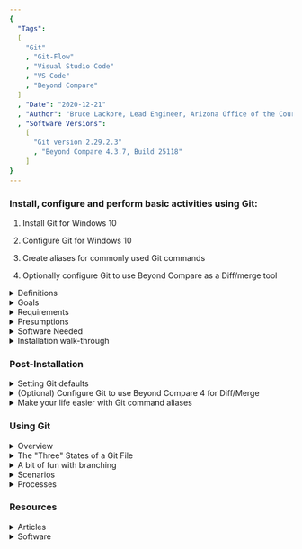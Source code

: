 ```yaml
---
{
  "Tags": 
  [
    "Git"
    , "Git-Flow"
    , "Visual Studio Code"
    , "VS Code"
    , "Beyond Compare"
  ]
  , "Date": "2020-12-21"  
  , "Author": "Bruce Lackore, Lead Engineer, Arizona Office of the Courts  "
  , "Software Versions":
    [
      "Git version 2.29.2.3"
      , "Beyond Compare 4.3.7, Build 25118"
    ] 
}
---
```


### Install, configure and perform basic activities using Git:

 1. Install Git for Windows 10  

 2. Configure Git for Windows 10  

 3. Create aliases for commonly used Git commands  

 4. Optionally configure Git to use Beyond Compare as a Diff/merge tool  

</b>

<details>
  <summary>Definitions</summary>

Version Control System.
  * Centralized - Essentially a centralized Version Control System (VCS) is  
    defined by it's requirement that all inputs be stored in a central location  
    on a purpose-designated server.  
    All users must communicate with the server to check changes in and obtain  
    the latest changes from their co-workers.

  * Distributed - A distributed VCS works as a community. Each user has  
    (potentially) a full copy of the work in progress and thus all versions  
    of the repository are equal in that if one member leaves the team, there  
    is no specific problem in that everyone else will have a full copy of the  
    repository.

</details>

<details>
  <summary>Goals</summary>

1. Install Git
2. Create Git aliases for commonly used commands
3. Explain the Git file structure from the 50,000 ft level
4. Demonstrate why Git is safe
5. Demonstrate branching and branch merging in Git
6. Show a usable, production-ready process for integrating Git into the  
   development process.

</details>

<details>
  <summary>Requirements</summary>

    1. Administrative access on the host.  
    2. A standardized location on the host to store local copies of repositories  
      a. A suggestion is Users\<Your user name>\Documents\_Repos

</details>

<details>
  <summary>Presumptions</summary>

    1.  Ability to open an administrative command prompt.  
    2.  Ability to open an administrative PowerShell prompt.  
    3.  Ability to cause the selected command shell to display hidden files  
        and/or directories.
 
</details>

<details>
  <summary>Software Needed</summary>

The following software should be obtained prior to beginning the installation  
and configuration process:  

   * [Visual Studio Code][VisualStudioCode-Url]  

     -- OR --  
   * [Visual Studio Code Insiders][VisualStudioCodeInsiders-Url]

   * [Git][Git-Url]  
   * [(Optional) Beyond Compare Diff/Merge tool][BeyondCompare-Url]

</details>

<details>
  <summary>Installation walk-through</summary>

[Installation Walk-through][GitConfigurationWalk-Through-Url]
</details>

### Post-Installation  

<details>
  <summary>Setting Git defaults</summary>

Execute the following commands to configure Git for your use:  

  * git config --system core.longpaths true
  * git config --global user.name "\<Your name\>"
  * git config --global user.email \<Your Email address\>
  * git config --global core.autocrlf input
    * This last command ensures "Commit as-is, pull as Unix".

</details>

<details>
  <summary>(Optional) Configure Git to use Beyond Compare 4 for Diff/Merge</summary>

[Configure Git to use Beyond Compare 4 for Diff/Merge][ConfigureGitBeyondCompare4-Url]

</details>  

<details>
  <summary>Make your life easier with Git command aliases</summary>

Git aliases are your friend. Don't remember a complicated Git command? Always  
forgetting the exact syntax? This is easy to fix with something you can  
customize yourself.

Here are some common aliases to assign to various Git commands:  

To change branches (git checkout \<branch name\>)  
`git config --global alias.co checkout`  

So now, instead of `git checkout`, you type `git co`

Similarly, to create a new branch:  
`git config --global alias.br branch`
...and now it's `git br \<branch name\>` instead of `git branch`

To commit:  
`git config --global alias.cm commit` 

To get status:  
`git config --global alias.st status`  

To un-stage a file (be careful with this):
`git config --global alias.unstage 'reset HEAD --'`

To see the last entry in the Git log file:  
`git config --global alias.last 'log -1 HEAD'`  

...and so on and so forth. You can see that the key is the  
`...alias.\<some two letter alias\> followed by the git command to alias`  
and it doesn't have to be two characters, whatever you are comfortable with.  
Pay close attention to the syntax of the `git last` and `git unstage` commands.  
If you look closely, you can see that the "command" is embedded within single  
quotes. This is how you pass a command with parameters to the alias.  

</details>

### Using Git

<details>
  <summary>Overview</summary>

### The core and basis of Git
The short version: "It's all about the working directory". What does that mean?  
Well, in short, the place where all your modifications should be taking place  
is in the working directory or a sub-directory of that working directory.  
Let's say you create a directory called "MyWebSite" and start writing code in  
that directory.  
In order for it to be a true Git "working directory", you need to turn that  
directory into a repository, this is done with a simple command that'll be  
described in the walk-through a little later in this document.  
The way that Git functions as a version control system is that, unlike some  
other VC systems, Git takes "snapshots", _not_ deltas of changes to the working  
directory.  
Think of it this way: Movies are, to the naked eye, a continuous flow of imagery  
that is seamless and smooth. If the movie is viewed in its raw state, one can  
see that rather than a continuous flow, the movie is actually a collection of  
snapshots of the activity being performed in front of the lense.  
What makes this collection of individual snapshots a "movie" is that the  
snapshots are presented to the naked eye so quickly that the eye cannot see the  
breaks between the individual snapshots (frames) (a phenomenon called  
"persistence of vision") and thus we think we see a continuous moving picture.  
Each snapshot contains all of the information available, e.g. the entire content  
of what the lense is looking at, and is copied and stored as a frame of picture.  
Moving to the next frame doesn't show just the parts that have moved (changed)  
since the last frame, the new frame contains all of the information in front  
of the lense _at the moment the frame was created_.  
In short, each snapshot contains everything the lense sees at the moment the  
frame was created. This is the same for Git. Whenever its asked to, it takes  
a "snapshot" of the entire content of the working directory and stores it for  
later processing.  

**This is the most important aspect of Git storage to understand - the entire  
repository is nothing more than a collection of snapshots of the working  
directory, each snapshot created independently and each reflecting the  
**_full_** content of the working directory at the time the snapshot was  
taken.**  

The other important concept to wrap your head around is that Git is a _file  
system_.  Much like your directories store items in hierarchal form, Git  
also stores it's working directory snapshots in a hierarchy. The details of  
the hierarchy are un-important for the average user, it's just necessary to  
understand the file system notion when dealing with branching and merging of  
snapshots.

</details>

<details>
  <summary>The "Three" States of a Git File</summary>

[The Three States][TheThreeStates-Url]  

</details>  

<details>
  <summary>A bit of fun with branching</summary>

[Fun with Branching][FunWithBranching-Url]

</details>  

<details>
  <summary>Scenarios</summary>

#### Scenario 1 - Starting fresh with a local repository
This is something you've already seen. Perform the following steps:

1. Create a new directory in your repository home, e.g. "_Repos".
2. Change to that new directory.
3. Execute the command: `git init`
4. Done.

The directory you created is now your working directory. This directory is  
where you will perform all your modifications, stage those changes and  
ultimately commit those changes to the local repository, and, if desired,  
push those changes to one or more remote repositories.

#### Scenario 2 - Starting fresh with a remote repository
This one is a little different in that instead of creating the repository  
locally, we'll be creating it on the remote "server" **_FIRST_**and then  
bringing it down to the local machine.  

For GitHub:
1.  Log in to your GitHub account. If you don't have one, create one.
2.  Create a new repository by following the instructions on the screen.
3.  Once created, find the "Code" button and press the drop-down. This will  
    show you a drop-down with the full url address of the newly created  
    repository. There you will see a handy-dandy "copy to clipboard" button  
    (see picture - the circled item is the button you seek, the arrow points  
    to the url that will be copied).  

![Picture of Drop-down](images/GetTheGitCloningUrl.png "Clone Url")

4.  Once you have the full path to the repository, again, create a new  
    directory in your repository home.
5.  Change to that directory.
6.  From a prompt there, instead of git init, perform a  
    `git clone <the url you just copied>`.
    This will fetch down the repository from the remote and you're all set.  

#### Scenario 3 - Cloning an already-existing remote repository
Doing this is just a variant of Scenario 2 - but this time, rather than  
actually create a new repository and then clone it to your local machine,  
you'll start out with an already-existing remote repository. Just find the  
aforementioned "Copy to clipboard" button, press it to get the url of the  
desired repo and continue as before by creating a local directory for the  
repo, changing into that repo, opening a command prompt (or PowerShell) and  
performing the git clone command as before.  

</details>  

<details>
  <summary>Processes</summary>
  
  Once you have your local repository created via one of the scenarios, the  
  _very first thing_ you should do is execute a branch command to start your  
  own branch e.g. `git br <your user name>` or some other agreed upon standard.  
  The reason for this is to ensure that all of your activity is performed on a  
  branch **_NOT_** "main". The "main" branch should be reserved for final,  
  approved changes to the code base and access to the "main" branch should be  
  limited to a select few gatekeepers whose job it is to approve modifications  
  to the production codebase, e.g. "main".  
  Given that branches can, in turn, have branches, this should present no  
  difficulty. One still uses the same git commands only now the default is to  
  manipulate your own branch vice "main".

  ##### Example work flow (this is an example, _not_ fully baked yet)  

  Presume the following activities have taken place:  
    1.  A problem has come up that needs solving e.g. Family Law.  
    2.  It has been determines that software is needed as part of the solution.  
    3.  A BA has been summoned to create the necessary "Given..Then..When"  
        scenarios (e.g. Unit tests for us to implement in code) and has the  
        problem well defined as a solution in the abstract.  
    4.  A BA has sat down with a tech lead to describe the resulting  
        collection of Gherkin code items and has referenced a project manager  
        to create the necessary Tasks/Work Items per task (how this works is  
        left for another time - the process here is lengthy and quite detailed,  
        this is just an overview of a notion of a beginning to "process".).  
    5.  The result of that sit-down is that the tech lead now knows of the  
        problem, the **suggested** solution (I say "suggested" because we  
        cannot expect a BA to actually know what is feasible in code, just  
        clearly define the problem and how they'd like to see the solution  
        function - it's the tech leads' job to convert "wishful thinking" into  
        actionable items for coders to implement).  
    6.  So...we have a collection of work items to be implemented. Cool. Now  
        the tech lead starts assigning work items to engineers who will go to  
        the appropriate Git repository and pull out whatever working code is  
        in place or, create a brand new repository for the new feature and  
        start writing code.  
    7.  Once that repository is available locally, create a branch if it's not  
        already created that is the engineers' user name. This is your "home"  
        branch, the place that all of your changes will go - **_NOT_** the   
        "main" or "master" or whatever is the root branch.  
        _ON YOUR HOME BRANCH, CREATE A "FEATURE" BRANCH._    
        This is where all of your work will be done - the feature branch that  
        is hung off of your "home" branch.  
        This is important - at no time shall "main" be directly affected by  
        anything a developer does - that's a job solely for the gatekeepers -  
        they will move code from "I think it's done" to "ready for testing",  
        not the engineers.  
    8.  Write code, commit code locally, rinse and repeat until your unit tests  
        pass and you think that the work item is fully implemented.  
        Save to remote as appropriate e.g. make sure the code compiles before  
        you check it in, etc. This can be defined as "policy" later.  
    9.  All the usual practices of SOLID, small methods, etc. etc. that  
        everyone learned when learning how to write code will be practiced,  
        **_INCLUDING CODE REVIEWS by senior developers_**.  
    10. Once a work item is approved for testing, that work item may be closed  
        by doing a final commit to the engineers' home branch (the one that  
        is their user name or whatever standard is applied) via a merge from  
        their personal feature branch as they were working on the code.  
    12. That will be merged into the remote system as "ready for review"  
        by the gatekeeper. Once the gatekeeper passes it, it will be  
        ready for movement to the test environment to be tested by QA.  
        When I say "movement", I mean that an actual Docker image with the  
        next version of the code will be "moved" to the test arena, the  
        appropriate container created and activated and testing can begin.  
    13. Once QA signs off, then the same image will be moved to production or  
        merged into the main branch for a final build and integration test.  
    14. Once integration testing is complete, off to production it goes.  

  Understand, this is just a rough idea of what the process ought to be, not  
  what it is nor should be. We as a team in Architecture need to develop these  
  processes such that they are measurable (easy with Git actions), easy on  
  us developers to maintain (little extra work needed to do the "admin"  
  portion of the coding endeavor), easy to test, easy to fix, easy to modify,  
  easy for the "bosses" to monitor and nod their heads with approval,  
  and, most importantly, easy to teach to those _not_ Architecture. We will  
  have to not only live with the process, we will have to convince others to  
  play in our sandbox and do as we say or none of this will work.    
  Key here is "easy". We are few and need as little stress beyond the writing  
  of the code as possible, so let's make it that way.  


</details>  

### Resources

<details>
  <summary>Articles</summary>

[Setting up Git](https://git-scm.com/book/en/v2/Getting-Started-First-Time-Git-Setup)  
[Configure Git to use Beyond Compare](http://www.scootersoftware.com/support.php?zz=kb_vcs)  
[GitFlow Workflow](https://www.gitflow.com/)  
["Pro Git", the free Book](https://git-scm.com/book/en/v2)  

</details>

<details>
  <summary>Software</summary>

[Git][Git-Url]  
[Visual Studio Code][VisualStudioCode-Url]  
[Visual Studio Code Insiders][VisualStudioCodeInsiders-Url]  
[(Optional) Beyond Compare Diff/Merge Tool][BeyondCompare-Url]

[Git-Url]: https://git-scm.com/downloads  
[VisualStudioCode-Url]: https://code.visualstudio.com/Download
[VisualStudioCodeInsiders-Url]: https://code.visualstudio.com/insiders/
[BeyondCompare-Url]: https://www.scootersoftware.com/download.php  

[GitConfigurationWalk-Through-Url]: chapters/GitInstallationWalk-Through.md
[ConfigureGitBeyondCompare4-Url]: chapters/ConfigureBeyondCompare4AsADiffAndMergeTool.md  
[TheThreeStates-Url]: chapters/TheThreeStatesOfAGitFile.md  
[FunWithBranching-Url]: chapters/FunWithGitBranching.md
[MoreFunWithBranching-Url]: chapters/MoreFunWithGitBranching.md

</details>